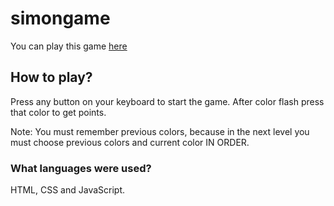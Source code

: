 # simongame

You can play this game [here](https://zydrunasrimkus.github.io/simongame/)

## How to play?

Press any button on your keyboard to start the game.
After color flash press that color to get points.

Note: You must remember previous colors, because in the next level you must choose previous colors and current color IN ORDER.

### What languages were used?

HTML, CSS and JavaScript.
